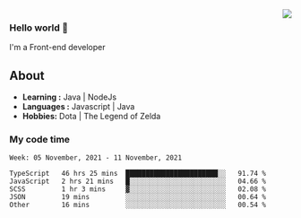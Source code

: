 <img align='right' src="https://github-readme-stats.vercel.app/api?username=jumodada&show_icons=true&theme=vue">

### Hello world 👋

I'm a Front-end developer 
    
## About
-  **Learning :** Java | NodeJs
-  **Languages :** Javascript | Java
-  **Hobbies:** Dota | The Legend of Zelda

### My code time

<!--START_SECTION:waka-->
```text
Week: 05 November, 2021 - 11 November, 2021

TypeScript   46 hrs 25 mins  ███████████████████████░░   91.74 % 
JavaScript   2 hrs 21 mins   █░░░░░░░░░░░░░░░░░░░░░░░░   04.66 % 
SCSS         1 hr 3 mins     ▓░░░░░░░░░░░░░░░░░░░░░░░░   02.08 % 
JSON         19 mins         ░░░░░░░░░░░░░░░░░░░░░░░░░   00.64 % 
Other        16 mins         ░░░░░░░░░░░░░░░░░░░░░░░░░   00.54 % 
```
<!--END_SECTION:waka-->
